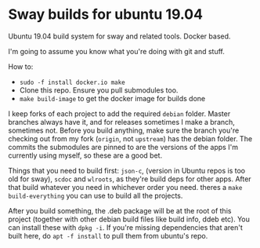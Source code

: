 # Sway builds for ubuntu 19.04

Ubuntu 19.04 build system for sway and related tools. Docker based.

I'm going to assume you know what you're doing with git and stuff.

How to:
  * `sudo -f install docker.io make`
  * Clone this repo. Ensure you pull submodules too.
  * `make build-image` to get the docker image for builds done

I keep forks of each project to add the required `debian` folder. Master branches always have it, and for releases sometimes I make a branch, sometimes not. Before you build anything, make sure the branch you're checking out from my fork (`origin`, not `upstream`) has the debian folder. The commits the submodules are pinned to are the versions of the apps I'm currently using myself, so these are a good bet.

Things that you need to build first: `json-c`, (version in Ubuntu repos is too old for sway), `scdoc` and `wlroots`, as they're build deps for other apps. After that build whatever you need in whichever order you need. theres a `make build-everything` you can use to build all the projects.

After you build something, the .deb package will be at the root of this project (together with other debian build files like build info, ddeb etc). You can install these with `dpkg -i`. If you're missing dependencies that aren't built here, do `apt -f install` to pull them from ubuntu's repo.
